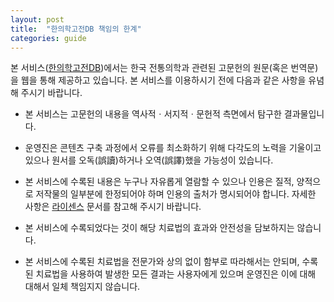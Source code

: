 ```yaml
---
layout: post
title:  "한의학고전DB 책임의 한계"
categories: guide
---
```


본 서비스([한의학고전DB](https://mediclassics.kr))에서는 한국 전통의학과 관련된 고문헌의 원문(혹은 번역문)을 웹을 통해 제공하고 있습니다. 본 서비스를 이용하시기 전에 다음과 같은 사항을 유념해 주시기 바랍니다. 

* 본 서비스는 고문헌의 내용을 역사적ㆍ서지적ㆍ문헌적 측면에서 탐구한 결과물입니다. 

* 운영진은 콘텐츠 구축 과정에서 오류를 최소화하기 위해 다각도의 노력을 기울이고 있으나 원서를 오독(誤讀)하거나 오역(誤譯)했을 가능성이 있습니다.

* 본 서비스에 수록된 내용은 누구나 자유롭게 열람할 수 있으나 인용은 질적, 양적으로 저작물의 일부분에 한정되어야 하며 인용의 출처가 명시되어야 합니다. 자세한 사항은 [라이센스](https://mediclassics.kr/license) 문서를 참고해 주시기 바랍니다. 

* 본 서비스에 수록되었다는 것이 해당 치료법의 효과와 안전성을 담보하지는 않습니다. 

* 본 서비스에 수록된 치료법을 전문가와 상의 없이 함부로 따라해서는 안되며, 수록된 치료법을 사용하여 발생한 모든 결과는 사용자에게 있으며 운영진은 이에 대해 대해서 일체 책임지지 않습니다. 

